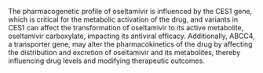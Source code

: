 The pharmacogenetic profile of oseltamivir is influenced by the CES1 gene, which is critical for the metabolic activation of the drug, and variants in CES1 can affect the transformation of oseltamivir to its active metabolite, oseltamivir carboxylate, impacting its antiviral efficacy. Additionally, ABCC4, a transporter gene, may alter the pharmacokinetics of the drug by affecting the distribution and excretion of oseltamivir and its metabolites, thereby influencing drug levels and modifying therapeutic outcomes.